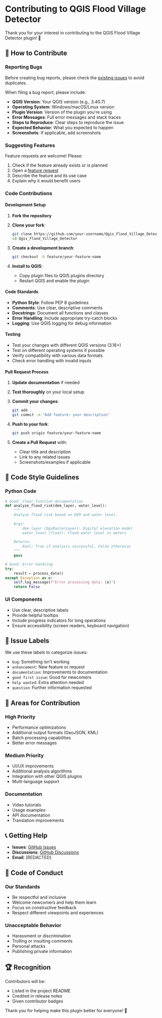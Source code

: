 # Contributing to QGIS Flood Village Detector

Thank you for your interest in contributing to the QGIS Flood Village Detector plugin! 🎉

## 🤝 How to Contribute

### Reporting Bugs

Before creating bug reports, please check the [existing issues](https://github.com/Krushna-007/Qgis_Flood_Village_Detector/issues) to avoid duplicates.

When filing a bug report, please include:

- **QGIS Version**: Your QGIS version (e.g., 3.40.7)
- **Operating System**: Windows/macOS/Linux version
- **Plugin Version**: Version of the plugin you're using
- **Error Messages**: Full error messages and stack traces
- **Steps to Reproduce**: Clear steps to reproduce the issue
- **Expected Behavior**: What you expected to happen
- **Screenshots**: If applicable, add screenshots

### Suggesting Features

Feature requests are welcome! Please:

1. Check if the feature already exists or is planned
2. Open a [feature request](https://github.com/Krushna-007/Qgis_Flood_Village_Detector/issues/new)
3. Describe the feature and its use case
4. Explain why it would benefit users

### Code Contributions

#### Development Setup

1. **Fork the repository**
2. **Clone your fork**:
   ```bash
   git clone https://github.com/your-username/Qgis_Flood_Village_Detector.git
   cd Qgis_Flood_Village_Detector
   ```

3. **Create a development branch**:
   ```bash
   git checkout -b feature/your-feature-name
   ```

4. **Install to QGIS**:
   - Copy plugin files to QGIS plugins directory
   - Restart QGIS and enable the plugin

#### Code Standards

- **Python Style**: Follow PEP 8 guidelines
- **Comments**: Use clear, descriptive comments
- **Docstrings**: Document all functions and classes
- **Error Handling**: Include appropriate try-catch blocks
- **Logging**: Use QGIS logging for debug information

#### Testing

- Test your changes with different QGIS versions (3.16+)
- Test on different operating systems if possible
- Verify compatibility with various data formats
- Check error handling with invalid inputs

#### Pull Request Process

1. **Update documentation** if needed
2. **Test thoroughly** on your local setup
3. **Commit your changes**:
   ```bash
   git add .
   git commit -m "Add feature: your description"
   ```

4. **Push to your fork**:
   ```bash
   git push origin feature/your-feature-name
   ```

5. **Create a Pull Request** with:
   - Clear title and description
   - Link to any related issues
   - Screenshots/examples if applicable

## 📝 Code Style Guidelines

### Python Code

```python
# Good: Clear function documentation
def analyze_flood_risk(dem_layer, water_level):
    """
    Analyze flood risk based on DEM and water level.
    
    Args:
        dem_layer (QgsRasterLayer): Digital elevation model
        water_level (float): Flood water level in meters
        
    Returns:
        bool: True if analysis successful, False otherwise
    """
    pass

# Good: Error handling
try:
    result = process_data()
except Exception as e:
    self.log_message(f"Error processing data: {e}")
    return False
```

### UI Components

- Use clear, descriptive labels
- Provide helpful tooltips
- Include progress indicators for long operations
- Ensure accessibility (screen readers, keyboard navigation)

## 🐛 Issue Labels

We use these labels to categorize issues:

- `bug`: Something isn't working
- `enhancement`: New feature or request
- `documentation`: Improvements to documentation
- `good first issue`: Good for newcomers
- `help wanted`: Extra attention needed
- `question`: Further information requested

## 🎯 Areas for Contribution

### High Priority
- Performance optimizations
- Additional output formats (GeoJSON, KML)
- Batch processing capabilities
- Better error messages

### Medium Priority
- UI/UX improvements
- Additional analysis algorithms
- Integration with other QGIS plugins
- Multi-language support

### Documentation
- Video tutorials
- Usage examples
- API documentation
- Translation improvements

## 📞 Getting Help

- **Issues**: [GitHub Issues](https://github.com/Krushna-007/Qgis_Flood_Village_Detector/issues)
- **Discussions**: [GitHub Discussions](https://github.com/Krushna-007/Qgis_Flood_Village_Detector/discussions)
- **Email**: [REDACTED]

## 📜 Code of Conduct

### Our Standards

- Be respectful and inclusive
- Welcome newcomers and help them learn
- Focus on constructive feedback
- Respect different viewpoints and experiences

### Unacceptable Behavior

- Harassment or discrimination
- Trolling or insulting comments
- Personal attacks
- Publishing private information

## 🏆 Recognition

Contributors will be:
- Listed in the project README
- Credited in release notes
- Given contributor badges

Thank you for helping make this plugin better for everyone! 🙏
